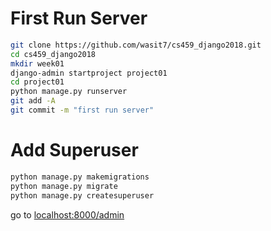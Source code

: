 # First Run Server
```sh
git clone https://github.com/wasit7/cs459_django2018.git
cd cs459_django2018
mkdir week01
django-admin startproject project01
cd project01 
python manage.py runserver 
git add -A
git commit -m "first run server"
```

# Add Superuser
```sh
python manage.py makemigrations
python manage.py migrate
python manage.py createsuperuser
```

go to [localhost:8000/admin](localhost:8000/admin)

